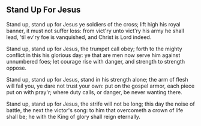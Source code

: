 ## Stand Up For Jesus

Stand up, stand up for Jesus
ye soldiers of the cross;
lift high his royal banner,
it must not suffer loss:
from vict'ry unto vict'ry
his army he shall lead,
'til ev'ry foe is vanquished,
and Christ is Lord indeed.

Stand up, stand up for Jesus,
the trumpet call obey;
forth to the mighty conflict
in this his glorious day:
ye that are men now serve him
against unnumbered foes;
let courage rise with danger,
and strength to strength oppose.

Stand up, stand up for Jesus,
stand in his strength alone;
the arm of flesh will fail you,
ye dare not trust your own:
put on the gospel armor,
each piece put on with pray'r;
where duty calls, or danger,
be never wanting there.

Stand up, stand up for Jesus,
the strife will not be long;
this day the noise of battle,
the next the victor's song:
to him that overcometh
a crown of life shall be;
he with the King of glory
shall reign eternally.